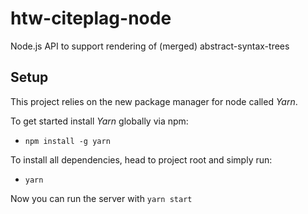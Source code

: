 # htw-citeplag-node
Node.js API to support rendering of (merged) abstract-syntax-trees

## Setup

This project relies on the new package manager for node called *Yarn*.

To get started install *Yarn* globally via npm:

- `npm install -g yarn`

To install all dependencies, head to project root and simply run:

- `yarn`

Now you can run the server with `yarn start`
